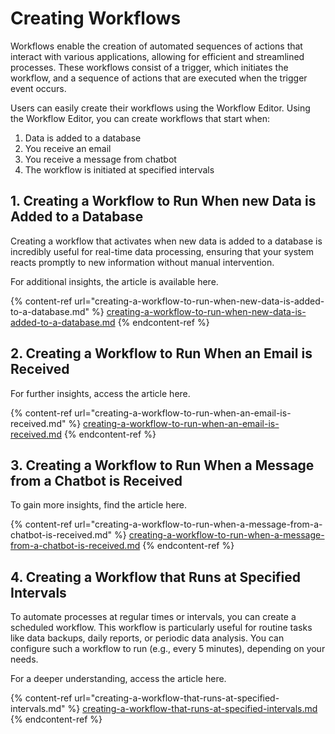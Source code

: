 # Creating Workflows

Workflows enable the creation of automated sequences of actions that interact with various applications, allowing for efficient and streamlined processes. These workflows consist of a trigger, which initiates the workflow, and a sequence of actions that are executed when the trigger event occurs.

Users can easily create their workflows using the Workflow Editor. Using the Workflow Editor, you can create workflows that start when:

1. Data is added to a database
2. You receive an email
3. You receive a message from chatbot
4. The workflow is initiated at specified intervals

## 1. Creating a Workflow to Run When new Data is Added to a Database

Creating a workflow that activates when new data is added to a database is incredibly useful for real-time data processing, ensuring that your system reacts promptly to new information without manual intervention.

For additional insights, the article is available here.

{% content-ref url="creating-a-workflow-to-run-when-new-data-is-added-to-a-database.md" %}
[creating-a-workflow-to-run-when-new-data-is-added-to-a-database.md](creating-a-workflow-to-run-when-new-data-is-added-to-a-database.md)
{% endcontent-ref %}

## 2. Creating a Workflow to Run When an Email is Received

For further insights, access the article here.

{% content-ref url="creating-a-workflow-to-run-when-an-email-is-received.md" %}
[creating-a-workflow-to-run-when-an-email-is-received.md](creating-a-workflow-to-run-when-an-email-is-received.md)
{% endcontent-ref %}

## 3. Creating a Workflow to Run When a Message from a Chatbot is Received

To gain more insights, find the article here.

{% content-ref url="creating-a-workflow-to-run-when-a-message-from-a-chatbot-is-received.md" %}
[creating-a-workflow-to-run-when-a-message-from-a-chatbot-is-received.md](creating-a-workflow-to-run-when-a-message-from-a-chatbot-is-received.md)
{% endcontent-ref %}

## 4. Creating a Workflow that Runs at Specified Intervals

To automate processes at regular times or intervals, you can create a scheduled workflow. This workflow is particularly useful for routine tasks like data backups, daily reports, or periodic data analysis. You can configure such a workflow to run (e.g., every 5 minutes), depending on your needs.

For a deeper understanding, access the article here.

{% content-ref url="creating-a-workflow-that-runs-at-specified-intervals.md" %}
[creating-a-workflow-that-runs-at-specified-intervals.md](creating-a-workflow-that-runs-at-specified-intervals.md)
{% endcontent-ref %}

